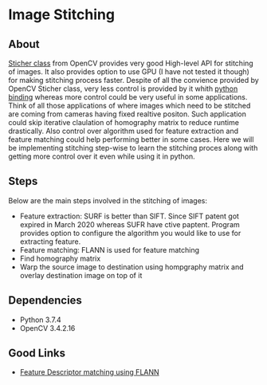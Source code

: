 # Image Stitching
## About
[Sticher class](https://docs.opencv.org/master/d2/d8d/classcv_1_1Stitcher.html) from OpenCV provides very good High-level API for stitching of images. It also provides option to use GPU (I have not tested it though) for making stitching process faster. Despite of all the convience provided by OpenCV Sticher class, very less control is provided by it whith [python binding](https://docs.opencv.org/4.1.2/d1/d46/group__stitching.html) whereas more control could be very useful in some applications. Think of all those applications of where images which need to be stitched are coming from cameras having fixed realtive positon. Such application could skip iterative claulation of homography matrix to reduce runtime drastically. Also control over algorithm used for feature extraction and feature matching could help performing better in some cases. Here we will be implementing stitching step-wise to learn the stitching proces along with getting more control over it even while using it in python. 

## Steps
Below are the main steps involved in the stitching of images:
* Feature extraction: SURF is better than SIFT. Since SIFT patent got expired in March 2020 whereas SUFR have ctive paptent. Program provides option to configure the algorithm you would like to use for extracting feature.
* Feature matching: FLANN is used for feature matching
* Find homography matrix 
* Warp the source image to destination using hompgraphy matrix and overlay destination image on top of it

## Dependencies
* Python 3.7.4
* OpenCV 3.4.2.16

## Good Links
* [Feature Descriptor matching using FLANN](https://opencv-python-tutroals.readthedocs.io/en/latest/py_tutorials/py_feature2d/py_matcher/py_matcher.html)
